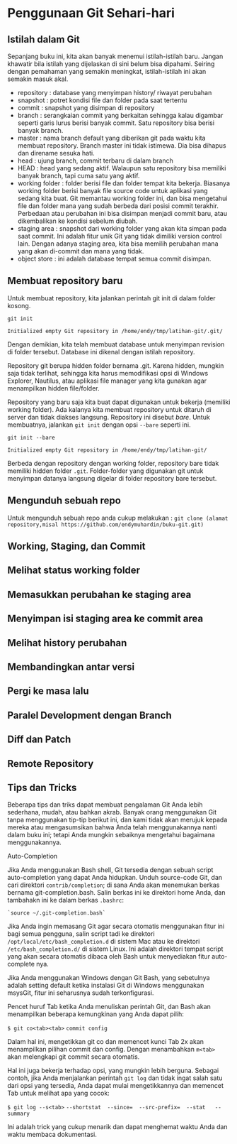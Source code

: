 # Penggunaan Git Sehari-hari #

## Istilah dalam Git ##

Sepanjang buku ini, kita akan banyak menemui istilah-istilah baru.
Jangan khawatir bila istilah yang dijelaskan di sini belum bisa
dipahami. Seiring dengan pemahaman yang semakin meningkat,
istilah-istilah ini akan semakin masuk akal.

-   repository : database yang menyimpan history/ riwayat perubahan
-   snapshot : potret kondisi file dan folder pada saat tertentu
-   commit : snapshot yang disimpan di repository
-   branch : serangkaian commit yang berkaitan sehingga kalau digambar
    seperti garis lurus berisi banyak commit. Satu repository bisa
    berisi banyak branch.
-   master : nama branch default yang diberikan git pada waktu kita
    membuat repository. Branch master ini tidak istimewa. Dia bisa
    dihapus dan direname sesuka hati.
-   head : ujung branch, commit terbaru di dalam branch
-   HEAD : head yang sedang aktif. Walaupun satu repository bisa
    memiliki banyak branch, tapi cuma satu yang aktif.
-   working folder : folder berisi file dan folder tempat kita bekerja.
    Biasanya working folder berisi banyak file source code untuk
    aplikasi yang sedang kita buat. Git memantau working folder ini, dan
    bisa mengetahui file dan folder mana yang sudah berbeda dari posisi
    commit terakhir. Perbedaan atau perubahan ini bisa disimpan menjadi
    commit baru, atau dikembalikan ke kondisi sebelum diubah.
-   staging area : snapshot dari working folder yang akan kita simpan
    pada saat commit. Ini adalah fitur unik Git yang tidak dimiliki
    version control lain. Dengan adanya staging area, kita bisa memilih
    perubahan mana yang akan di-commit dan mana yang tidak.
-   object store : ini adalah database tempat semua commit disimpan.

## Membuat repository baru ##

Untuk membuat repository, kita jalankan perintah git init di dalam
folder kosong.

`git init`

    Initialized empty Git repository in /home/endy/tmp/latihan-git/.git/

Dengan demikian, kita telah membuat database untuk menyimpan revision di
folder tersebut. Database ini dikenal dengan istilah repository.

Repository git berupa hidden folder bernama .git. Karena hidden, mungkin
saja tidak terlihat, sehingga kita harus memodifikasi opsi di Windows
Explorer, Nautilus, atau aplikasi file manager yang kita gunakan agar
menampilkan hidden file/folder.

Repository yang baru saja kita buat dapat digunakan untuk bekerja
(memiliki working folder). Ada kalanya kita membuat repository untuk
ditaruh di server dan tidak diakses langsung. Repository ini disebut
*bare*. Untuk membuatnya, jalankan `git init` dengan opsi `--bare`
seperti ini.

`git init --bare`

    Initialized empty Git repository in /home/endy/tmp/latihan-git/

Berbeda dengan repository dengan working folder, repository bare tidak
memiliki hidden folder `.git`. Folder-folder yang digunakan git untuk
menyimpan datanya langsung digelar di folder repository bare tersebut.
## Mengunduh sebuah repo ##

Untuk mengunduh sebuah repo anda cukup melakukan :
`git clone (alamat repository,misal https://github.com/endymuhardin/buku-git.git)`

## Working, Staging, dan Commit ##

## Melihat status working folder ##

## Memasukkan perubahan ke staging area ##

## Menyimpan isi staging area ke commit area ##

## Melihat history perubahan ##

## Membandingkan antar versi ##

## Pergi ke masa lalu ##

## Paralel Development dengan Branch ##

## Diff dan Patch ##

## Remote Repository ##

## Tips dan Tricks ##


Beberapa tips dan triks dapat membuat pengalaman Git Anda lebih sederhana, mudah, atau bahkan akrab.
Banyak orang menggunakan Git tanpa menggunakan tip-tip berikut ini, 
dan kami tidak akan merujuk kepada mereka atau mengasumsikan bahwa Anda telah menggunakannya nanti dalam buku ini; 
tetapi Anda mungkin sebaiknya mengetahui bagaimana menggunakannya. 

Auto-Completion

Jika Anda menggunakan Bash shell, Git tersedia dengan sebuah script auto-completion yang dapat Anda hidupkan. Unduh source-code Git, dan cari direktori `contrib/completion`; di sana Anda akan menemukan berkas bernama git-completion.bash. Salin berkas ini ke direktori home Anda, dan tambahakn ini ke dalam berkas `.bashrc`:

	`source ~/.git-completion.bash`

Jika Anda ingin memasang Git agar secara otomatis menggunakan fitur ini bagi semua pengguna, salin script tadi ke direktori `/opt/local/etc/bash_completion.d` di sistem Mac atau ke direktori `/etc/bash_completion.d/` di sistem Linux. Ini adalah direktori tempat script yang akan secara otomatis dibaca oleh Bash untuk menyediakan fitur auto-complete nya.

Jika Anda menggunakan Windows dengan Git Bash, yang sebetulnya adalah setting default ketika instalasi Git di Windows menggunakan msysGit, fitur ini seharusnya sudah terkonfigurasi.

Pencet huruf Tab ketika Anda menuliskan perintah Git, dan Bash akan menampilkan beberapa kemungkinan yang Anda dapat pilih:

`$ git co<tab><tab>`
`commit config`

Dalam hal ini, mengetikkan git co dan memencet kunci Tab 2x akan menampilkan pilihan commit dan config. Dengan menambahkan `m<tab>` akan melengkapi git commit secara otomatis.

Hal ini juga bekerja terhadap opsi, yang mungkin lebih berguna. Sebagai contoh, jika Anda menjalankan perintah `git log` dan tidak ingat salah satu dari opsi yang tersedia, Anda dapat mulai mengetikkannya dan memencet Tab untuk melihat apa yang cocok:

`$ git log --s<tab>`
`--shortstat  --since=  --src-prefix=  --stat   --summary`

Ini adalah trick yang cukup menarik dan dapat menghemat waktu Anda dan waktu membaca dokumentasi.




